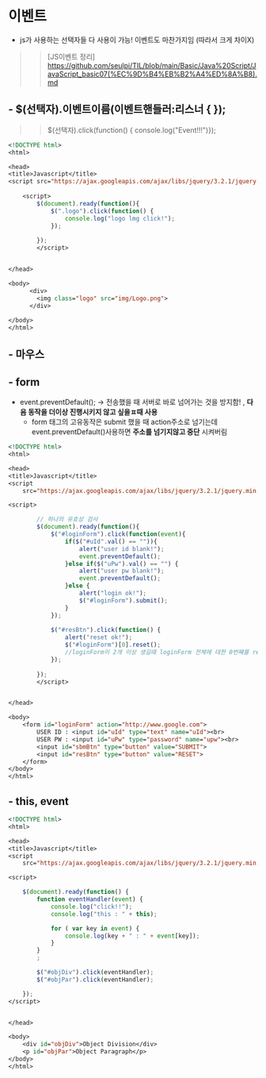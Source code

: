 # 이벤트 
- js가 사용하는 선택자들 다 사용이 가능! 이벤트도 마찬가지임 (따라서 크게 차이X)
>> [JS이벤트 정리] https://github.com/seulpi/TIL/blob/main/Basic/Java%20Script/JavaScript_basic07(%EC%9D%B4%EB%B2%A4%ED%8A%B8).md

## - $(선택자).이벤트이름(이벤트핸들러:리스너 { });
>> $(선택자).click(function() { console.log("Event!!!")});
```jsp
<!DOCTYPE html>
<html>

<head>
<title>Javascript</title>
<script src="https://ajax.googleapis.com/ajax/libs/jquery/3.2.1/jquery.min.js"></script>
												
	<script>
		$(document).ready(function(){
			$(".logo").click(function() {
				console.log("logo lmg click!");
			});
			
		});
		</script>


</head>

<body>
      <div>
      	<img class="logo" src="img/Logo.png">
      </div>
     
</body>
</html>
```

## - 마우스 
## - form 
- event.preventDefault(); → 전송했을 때 서버로 바로 넘어가는 것을 방지함! , **다음 동작을 더이상 진행시키지 않고 싶을ㅍ때 사용**
    - form 태그의 고유동작은 submit 했을 때 action주소로 넘기는데  event.preventDefault()사용하면 **주소를 넘기지않고 중단** 시켜버림
```jsp
<!DOCTYPE html>
<html>

<head>
<title>Javascript</title>
<script
	src="https://ajax.googleapis.com/ajax/libs/jquery/3.2.1/jquery.min.js"></script>

<script>

		// 하나의 유효성 검사
		$(document).ready(function(){
			$("#loginForm").click(function(event){
				if($("#uId".val() == "")){
					alert("user id blank!");
					event.preventDefault();
				}else if($("uPw").val() == "") {
					alert("user pw blank!");
					event.preventDefault();
				}else {
					alert("login ok!");
					$("#loginForm").submit();
				}
			});
			
			$("#resBtn").click(function() {
				alert("reset ok!");
				$("#loginForm")[0].reset();
				//loginForm이 2개 이상 생길때 loginForm 전체에 대한 0번째를 reset 
			});
			
		});
		</script>


</head>

<body>
	<form id="loginForm" action="http://www.google.com">
		USER ID : <input id="uId" type="text" name="uId"><br>
		USER PW : <input id="uPw" type="password" name="upw"><br>
		<input id="sbmBtn" type="button" value="SUBMIT"> 
		<input id="resBtn" type="button" value="RESET">
	</form>
</body>
</html>
```

## - this, event
```jsp
<!DOCTYPE html>
<html>

<head>
<title>Javascript</title>
<script
	src="https://ajax.googleapis.com/ajax/libs/jquery/3.2.1/jquery.min.js"></script>

<script>

	$(document).ready(function() {
		function eventHandler(event) {
			console.log("click!!");
			console.log("this : " + this);

			for ( var key in event) {
				console.log(key + " : " + event[key]);
			}
		}
		;

		$("#objDiv").click(eventHandler);
		$("#objPar").click(eventHandler);

	});
</script>


</head>

<body>
	<div id="objDiv">Object Division</div>
	<p id="objPar">Object Paragraph</p>
</body>
</html>
```
